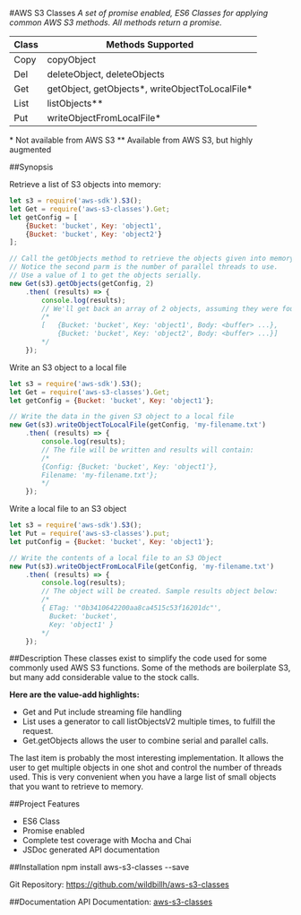 #AWS S3 Classes
_A set of promise enabled, ES6 Classes for applying common AWS S3 methods.
All methods return a promise._

Class   | Methods Supported
--------|---------------------
Copy    | copyObject
Del     | deleteObject, deleteObjects
Get     | getObject, getObjects*, writeObjectToLocalFile*
List    | listObjects**
Put     | writeObjectFromLocalFile*

\* Not available from AWS S3
** Available from AWS S3, but highly augmented

##Synopsis

Retrieve a list of S3 objects into memory:

```javascript
let s3 = require('aws-sdk').S3();
let Get = require('aws-s3-classes').Get;
let getConfig = [
    {Bucket: 'bucket', Key: 'object1', 
    {Bucket: 'bucket', Key: 'object2'}
];

// Call the getObjects method to retrieve the objects given into memory. 
// Notice the second parm is the number of parallel threads to use. 
// Use a value of 1 to get the objects serially.
new Get(s3).getObjects(getConfig, 2)
    .then( (results) => {
        console.log(results); 
        // We'll get back an array of 2 objects, assuming they were found
        /*
        [   {Bucket: 'bucket', Key: 'object1', Body: <buffer> ...},
            {Bucket: 'bucket', Key: 'object2', Body: <buffer> ...}]
        */    
    });
```

Write an S3 object to a local file

```javascript
let s3 = require('aws-sdk').S3();
let Get = require('aws-s3-classes').Get;
let getConfig = {Bucket: 'bucket', Key: 'object1'};

// Write the data in the given S3 object to a local file
new Get(s3).writeObjectToLocalFile(getConfig, 'my-filename.txt')
    .then( (results) => {
        console.log(results); 
        // The file will be written and results will contain: 
        /*
        {Config: {Bucket: 'bucket', Key: 'object1'}, 
        Filename: 'my-filename.txt'};
        */    
    });
```

Write a local file to an S3 object

```javascript
let s3 = require('aws-sdk').S3();
let Put = require('aws-s3-classes').put;
let putConfig = {Bucket: 'bucket', Key: 'object1'};

// Write the contents of a local file to an S3 Object
new Put(s3).writeObjectFromLocalFile(getConfig, 'my-filename.txt')
    .then( (results) => {
        console.log(results); 
        // The object will be created. Sample results object below: 
        /*
        { ETag: '"0b3410642200aa8ca4515c53f16201dc"',
          Bucket: 'bucket',
          Key: 'object1' }
        */    
    });
```

##Description
These classes exist to simplify the code used for some commonly used
AWS S3 functions. 
Some of the methods are boilerplate S3, but many add considerable value
to the stock calls. 

**Here are the value-add highlights:**
* Get and Put include streaming file handling
* List uses a generator to call listObjectsV2 multiple times, to fulfill the request.
* Get.getObjects allows the user to combine serial and parallel calls.

The last item is probably the most interesting implementation. 
It allows the user to get multiple objects in one shot and control the
number of threads used. This is very convenient when you have a large 
list of small objects that you want to retrieve to memory.

##Project Features
* ES6 Class
* Promise enabled
* Complete test coverage with Mocha and Chai
* JSDoc generated API documentation

##Installation
npm install aws-s3-classes --save

Git Repository: https://github.com/wildbillh/aws-s3-classes

##Documentation
API Documentation: [aws-s3-classes](doc/module-aws-s3-classes.html)